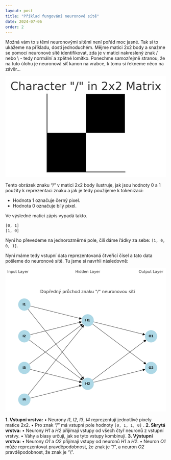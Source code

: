 ```yaml
---
layout: post
title: "Příklad fungování neuronové sítě"
date: 2024-07-06
order: 2
---
```


Možná vám to s těmi neuronovými sítěmi není pořád moc jasné. Tak si to ukážeme na příkladu, dosti jednoduchém. Mějme matici 2x2 body a snažme se pomocí neuronové sítě identifikovat, zda je v matici nakreslený znak / nebo \ - tedy normální a zpětné lomítko. Ponechme samozřejmě stranou, že na tuto úlohu je neuronová síť kanon na vrabce, k tomu si řekneme něco na závěr... 

![Grafická reprezentace lomítka](/assets/lomitko-matice2x2.jpg)

Tento obrázek znaku “/” v matici 2x2 body ilustruje, jak jsou hodnoty 0 a 1 použity k reprezentaci znaku a jak je tedy použijeme k tokenizaci:
- Hodnota 1 označuje černý pixel.
- Hodnota 0 označuje bílý pixel.

Ve výsledné matici zápis vypadá takto. 
```
[0, 1]
[1, 0]
```

Nyní ho převedeme na jednorozměrné pole, čili dáme řádky za sebe: ```[1, 0, 0, 1]```. 

Nyní máme tedy vstupní data reprezentovaná čtveřicí čísel a tato data pošleme do neuronové sítě. Tu jsme si navrhli následovně:

![Příklad naší neuronové sítě](/assets/neuronovasit-priklad.png)


**1.	Vstupní vrstva:**
	•	Neurony *I1*, *I2*, *I3*, *I4* reprezentují jednotlivé pixely matice 2x2.
	•	Pro znak “/” má vstupní pole hodnoty  `[0, 1, 1, 0]` .
**2.	Skrytá vrstva:**
	•	Neurony *H1* a *H2* přijímají vstupy od všech čtyř neuronů z vstupní vrstvy.
	•	Váhy a biasy určují, jak se tyto vstupy kombinují.
**3.	Výstupní vrstva:**
	•	Neurony *O1* a *O2* přijímají vstupy od neuronů *H1* a *H2*.
	•	Neuron *O1* může reprezentovat pravděpodobnost, že znak je “/”, a neuron *O2* pravděpodobnost, že znak je “\”.

